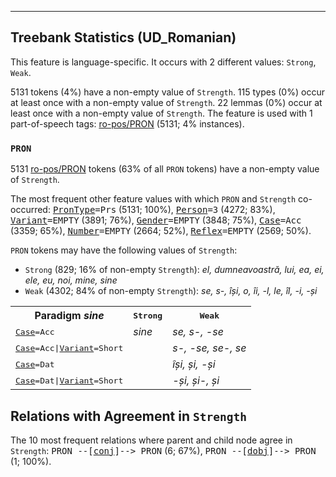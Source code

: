 

--------------------------------------------------------------------------------

## Treebank Statistics (UD_Romanian)

This feature is language-specific.
It occurs with 2 different values: `Strong`, `Weak`.

5131 tokens (4%) have a non-empty value of `Strength`.
115 types (0%) occur at least once with a non-empty value of `Strength`.
22 lemmas (0%) occur at least once with a non-empty value of `Strength`.
The feature is used with 1 part-of-speech tags: [ro-pos/PRON]() (5131; 4% instances).

### `PRON`

5131 [ro-pos/PRON]() tokens (63% of all `PRON` tokens) have a non-empty value of `Strength`.

The most frequent other feature values with which `PRON` and `Strength` co-occurred: <tt><a href="PronType.html">PronType</a>=Prs</tt> (5131; 100%), <tt><a href="Person.html">Person</a>=3</tt> (4272; 83%), <tt><a href="Variant.html">Variant</a>=EMPTY</tt> (3891; 76%), <tt><a href="Gender.html">Gender</a>=EMPTY</tt> (3848; 75%), <tt><a href="Case.html">Case</a>=Acc</tt> (3359; 65%), <tt><a href="Number.html">Number</a>=EMPTY</tt> (2664; 52%), <tt><a href="Reflex.html">Reflex</a>=EMPTY</tt> (2569; 50%).

`PRON` tokens may have the following values of `Strength`:

* `Strong` (829; 16% of non-empty `Strength`): <em>el, dumneavoastră, lui, ea, ei, ele, eu, noi, mine, sine</em>
* `Weak` (4302; 84% of non-empty `Strength`): <em>se, s-, își, o, îi, -l, le, îl, -i, -și</em>

<table>
  <tr><th>Paradigm <i>sine</i></th><th><tt>Strong</tt></th><th><tt>Weak</tt></th></tr>
  <tr><td><tt><a href="Case.html">Case</a>=Acc</tt></td><td><em>sine</em></td><td><em>se, s-, -se</em></td></tr>
  <tr><td><tt><a href="Case.html">Case</a>=Acc|<a href="Variant.html">Variant</a>=Short</tt></td><td></td><td><em>s-, -se, se-, se</em></td></tr>
  <tr><td><tt><a href="Case.html">Case</a>=Dat</tt></td><td></td><td><em>își, și, -și</em></td></tr>
  <tr><td><tt><a href="Case.html">Case</a>=Dat|<a href="Variant.html">Variant</a>=Short</tt></td><td></td><td><em>-și, și-, și</em></td></tr>
</table>

## Relations with Agreement in `Strength`

The 10 most frequent relations where parent and child node agree in `Strength`:
<tt>PRON --[<a href="../dep/conj.html">conj</a>]--> PRON</tt> (6; 67%),
<tt>PRON --[<a href="../dep/dobj.html">dobj</a>]--> PRON</tt> (1; 100%).

